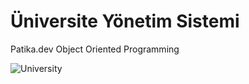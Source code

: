 # Üniversite Yönetim Sistemi

Patika.dev Object Oriented Programming

![University](https://user-images.githubusercontent.com/45394190/124166329-5f6a5900-daab-11eb-86bb-96aa7c3dd7a8.png)
